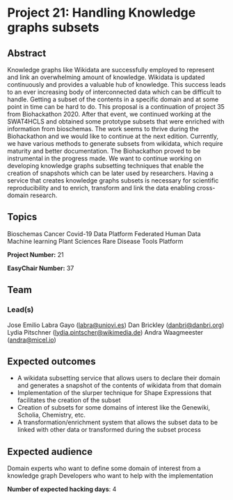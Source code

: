 # Project 21: Handling Knowledge graphs subsets

## Abstract

Knowledge graphs like Wikidata are successfully employed to represent and link an overwhelming amount of knowledge. Wikidata is updated continuously and provides a valuable hub of knowledge. This success leads to an ever increasing body of interconnected data which can be difficult to handle. Getting a subset of the contents in a specific domain and at some point in time can be hard to do.
This proposal is a continuation of project 35 from Biohackathon 2020. After that event, we continued working at the SWAT4HCLS and obtained some prototype subsets that were enriched with information from bioschemas. The work seems to thrive during the Biohackathon and we would like to continue at the next edition. Currently, we have various methods to generate subsets from wikidata, which require maturity and better documentation.
The Biohackathon proved to be instrumental in the progress made. We want to continue working on developing knowledge graphs subsetting techniques that enable the creation of snapshots which can be later used by researchers. Having a service that creates knowledge graphs subsets is necessary for scientific reproducibility and to enrich, transform and link the data enabling cross-domain research.

## Topics

Bioschemas
Cancer
Covid-19
Data Platform
Federated Human Data
Machine learning
Plant Sciences
Rare Disease
Tools Platform

**Project Number:** 21



**EasyChair Number:** 37

## Team

### Lead(s)

Jose Emilio Labra Gayo (labra@uniovi.es)
Dan Brickley (danbri@danbri.org)
Lydia Pitschner (lydia.pintscher@wikimedia.de)
Andra Waagmeester (andra@micel.io)

## Expected outcomes

- A wikidata subsetting service that allows users to declare their domain and generates a snapshot of the contents of wikidata from that domain
- Implementation of the slurper technique for Shape Expressions that facilitates the creation of the subset
- Creation of subsets for some domains of interest like the Genewiki, Scholia, Chemistry, etc.
- A transformation/enrichment system that allows the subset data to be linked with other data or transformed during the subset process

## Expected audience

Domain experts who want to define some domain of interest from a knowledge graph
Developers who want to help with the implementation

**Number of expected hacking days**: 4

